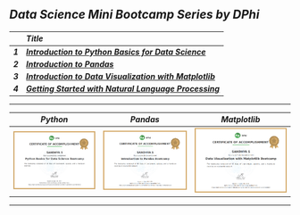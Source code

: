 ## _Data Science Mini Bootcamp Series by DPhi_
||_Title_|
|:--:|:--|
|_**1**_|_**[Introduction to Python Basics for Data Science](FILES/%231%20Python%20Basics)**_|
|_**2**_|_**[Introduction to Pandas](FILES/%232%20Pandas)**_|
|_**3**_|_**[Introduction to Data Visualization with Matplotlib](FILES/%233%20Data%20Visualization)**_|
|_**4**_|_**[Getting Started with Natural Language Processing](FILES/%234%20Natural%20Language%20Processing)**_|
---
| _Python_ | _Pandas_ | _Matplotlib_ |
| :------: | :------: | :----------: |
|![](FILES/Certificates/python.png)|![](FILES/Certificates/pandas.png)|![](FILES/Certificates/matplotlib.png)|
---
